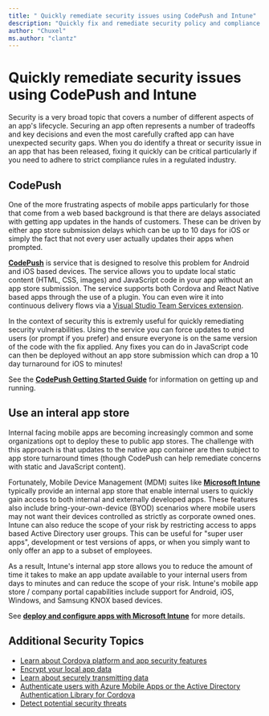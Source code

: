```yaml
---
title: " Quickly remediate security issues using CodePush and Intune"
description: "Quickly fix and remediate security policy and compliance violations using CodePush and Intune MDM."
author: "Chuxel"
ms.author: "clantz"
---
```


# Quickly remediate security issues using CodePush and Intune
Security is a very broad topic that covers a number of different aspects of an app's lifecycle. Securing an app often represents a number of tradeoffs and key decisions and even the most carefully crafted app can have unexpected security gaps. When you do identify a threat or security issue in an app that has been released, fixing it quickly can be critical particularly if you need to adhere to strict compliance rules in a regulated industry.

## CodePush
One of the more frustrating aspects of mobile apps particularly for those that come from a web based background is that there are delays associated with getting app updates in the hands of customers. These can be driven by either app store submission delays which can be up to 10 days for iOS or simply the fact that not every user actually updates their apps when prompted.

**[CodePush](http://microsoft.github.io/code-push/)** is service that is designed to resolve this problem for Android and iOS based devices. The service allows you to update local static content (HTML, CSS, images) and JavaScript code in your app without an app store submission. The service supports both Cordova and React Native based apps through the use of a plugin.  You can even wire it into continuous delivery flows via a [Visual Studio Team Services extension](https://marketplace.visualstudio.com/items?itemName=ms-vsclient.code-push).

In the context of security this is extremly useful for quickly remediating security vulnerabilities. Using the service you can force updates to end users (or prompt if you prefer) and ensure everyone is on the same version of the code with the fix applied. Any fixes you can do in JavaScript code can then be deployed without an app store submission which can drop a 10 day turnaround for iOS to minutes!

See the **[CodePush Getting Started Guide](http://microsoft.github.io/code-push/docs/getting-started.html)** for information on getting up and running.

## Use an interal app store
Internal facing mobile apps are becoming increasingly common and some organizations opt to deploy these to public app stores. The challenge with this approach is that updates to the native app container are then subject to app store turnaround times (though CodePush can help remediate concerns with static and JavaScript content).

Fortunately, Mobile Device Management (MDM) suites like **[Microsoft Intune](https://www.microsoft.com/en-us/server-cloud/products/microsoft-intune/)** typically provide an internal app store that enable internal users to quickly gain access to both internal and externally developed apps. These features also include bring-your-own-device (BYOD) scenarios where mobile users may not want their devices controlled as strictly as corporate owned ones. Intune can also reduce the scope of your risk by restricting access to apps based Active Directory user groups. This can be useful for "super user apps", development or test versions of apps, or when you simply want to only offer an app to a subset of employees.

As a result, Intune's internal app store allows you to reduce the amount of time it takes to make an app update available to your internal users from days to minutes and can reduce the scope of your risk. Intune's mobile app store / company portal capabilities include support for Android, iOS, Windows, and Samsung KNOX based devices.

See **[deploy and configure apps with Microsoft Intune](https://technet.microsoft.com/en-us/library/dn646965.aspx)** for more details.

## Additional Security Topics
- [Learn about Cordova platform and app security features](./best-practices.md)
- [Encrypt your local app data](./data-encryption.md)
- [Learn about securely transmitting data](./transmit-data-securely.md)
- [Authenticate users with Azure Mobile Apps or the Active Directory Authentication Library for Cordova](./authentication.md)
- [Detect potential security threats](./detect-security-threats.md)
